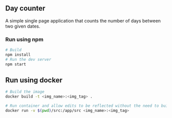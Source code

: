 ## Day counter
A simple single page application that counts the number of days between two given dates.

### Run using npm

```bash
# Build
npm install
# Run the dev server
npm start
```

## Run using docker

```bash
# Build the image
docker build -t <img_name>:<img_tag> .

# Run container and allow edits to be reflected without the need to build again
docker run -v $(pwd)/src:/app/src <img_name>:<img_tag>
```
